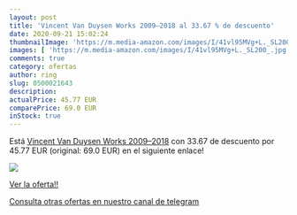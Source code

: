 ```yaml
---
layout: post
title: 'Vincent Van Duysen Works 2009–2018 al 33.67 % de descuento'
date: 2020-09-21 15:02:24
thumbnailImage: 'https://m.media-amazon.com/images/I/41vl95MVg+L._SL200_.jpg'
images: [ 'https://m.media-amazon.com/images/I/41vl95MVg+L._SL200_.jpg' ]
comments: true
category: ofertas
author: ring
slug: 0500021643
description:
actualPrice: 45.77 EUR
comparePrice: 69.0 EUR
inStock: true
---
```


Está [Vincent Van Duysen Works 2009–2018](https://www.amazon.com/dp/0500021643/?tag=redken08-20) con 33.67 de descuento por 45.77 EUR (original: 69.0 EUR) en el siguiente enlace!

[![](https://m.media-amazon.com/images/I/41vl95MVg+L._SL200_.jpg)](https://www.amazon.com/dp/0500021643/?tag=redken08-20)

[Ver la oferta!!](https://www.amazon.com/dp/0500021643/?tag=redken08-20)

[Consulta otras ofertas en nuestro canal de telegram](https://t.me/s/ofertas25)

